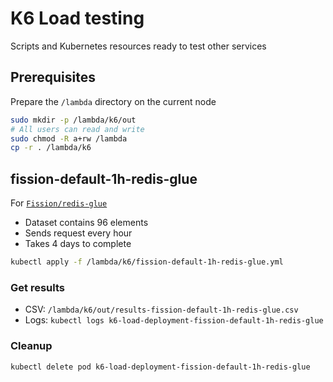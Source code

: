 # K6 Load testing

Scripts and Kubernetes resources ready to test other services

## Prerequisites

Prepare the `/lambda` directory on the current node

```sh
sudo mkdir -p /lambda/k6/out
# All users can read and write
sudo chmod -R a+rw /lambda
cp -r . /lambda/k6
```

## fission-default-1h-redis-glue

For [`Fission/redis-glue`](../Fission/redis-glue)

- Dataset contains 96 elements
- Sends request every hour
- Takes 4 days to complete

```sh
kubectl apply -f /lambda/k6/fission-default-1h-redis-glue.yml
```

### Get results

- CSV: `/lambda/k6/out/results-fission-default-1h-redis-glue.csv`
- Logs: `kubectl logs k6-load-deployment-fission-default-1h-redis-glue`

### Cleanup

```sh
kubectl delete pod k6-load-deployment-fission-default-1h-redis-glue
```
